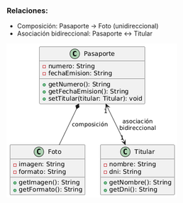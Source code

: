 

### Relaciones:

- Composición: Pasaporte → Foto (unidireccional)
- Asociación bidireccional: Pasaporte ↔ Titular

![Diagrama](diagrama.png)

